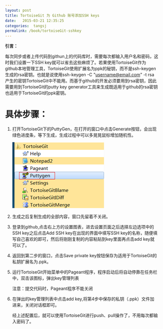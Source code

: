 ```yaml
---
layout: post
title: TortoiseGit 为 Github 账号添加SSH keys
date:   2015-03-21 12:35:25
categories:  tangsj
permalink: /book/tortoiseGit-sshkey
---
```


**引言：**

每次同步或者上传代码到githun上的代码库时，需要每次都输入用户名和密码，这时我们设置一下SSH key就可以省去这些麻烦了。若果使用TortoiseGit作为github本地管理工具，TortoiseGit使用扩展名为ppk的秘钥，而不是ssh-keygen生成的rsa密钥。也就是说使用ssh-keygen -C "username@email.com" -t rsa产生的密钥TortoiseGit中不能用。而基于github的开发必须要用到rsa密钥，因此需要用到TortoiseGit的putty key generator工具来生成既适用于github的rsa密钥也适用于TortoiseGit的ppk密钥。

**具体步骤：**
===
1. 打开TortoiseGit下的PuttyGen，在打开的窗口中点击Generate按钮，会出现绿色进度条，等下生成，生成过程中可以多晃晃鼠标增加随机性。

	![](/images/github/tortoisegit/1.jpg)

2. 生成之后复制生成的全部内容，窗口先留着不关闭。

3. 登录到github,点击右上方的设置图表，进去设置页面之后选择左边选项中的SSH key之后点击Add SSH key在出现的界面中填写SSH key的名称，随便填写自己喜欢的即可，然后将刚刚复制的内容粘贴到key里面再点击add key就可以了。

4. 返回到第二步的窗口，点击Save private key按钮保存为适用于TortoiseGit的私钥扩展名为.ppk。

5. 运行TortoiseGit开始菜单中的Pageant程序，程序启动后将自动停靠在任务栏中，双击该图标，弹出key管理列表

	注意：提交代码时，Pageant程序不能关闭

6. 在弹出的key管理列表中点击add key,将第4步中保存的私钥（.ppk）文件加进来，关闭对话框即可。

	经上述配置后，就可以使用TortoiseGit进行push、pull操作了，不用每次都输入密码了。